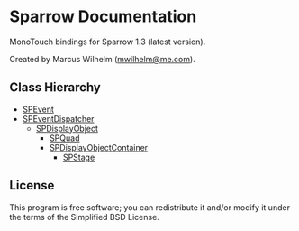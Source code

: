 # Sparrow Documentation

MonoTouch bindings for Sparrow 1.3 (latest version). 

Created by Marcus Wilhelm (mwilhelm@me.com). 

## Class Hierarchy

- [SPEvent](api/SPEvent.md)
- [SPEventDispatcher](api/SPEventDispatcher.md)
   - [SPDisplayObject](api/SPDisplayObject.md)
      - [SPQuad](api/SPQuad.md)
      - [SPDisplayObjectContainer](api/SPDisplayObjectContainer.md)
         - [SPStage](api/SPStage.md)

## License

This program is free software; you can redistribute it and/or modify it under the terms of the Simplified BSD License.
